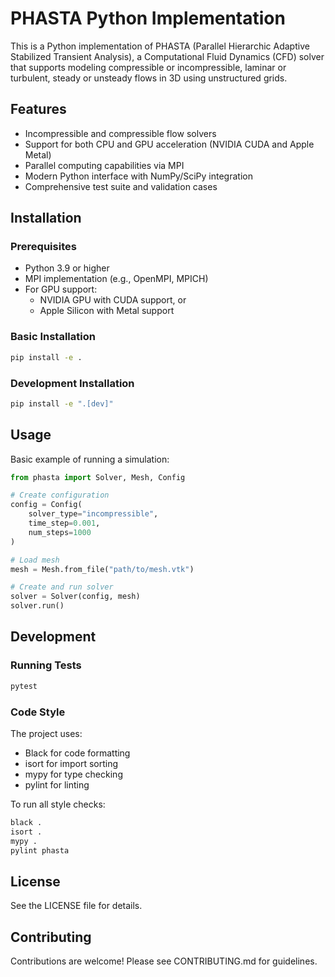 # PHASTA Python Implementation

This is a Python implementation of PHASTA (Parallel Hierarchic Adaptive Stabilized Transient Analysis), a Computational Fluid Dynamics (CFD) solver that supports modeling compressible or incompressible, laminar or turbulent, steady or unsteady flows in 3D using unstructured grids.

## Features

- Incompressible and compressible flow solvers
- Support for both CPU and GPU acceleration (NVIDIA CUDA and Apple Metal)
- Parallel computing capabilities via MPI
- Modern Python interface with NumPy/SciPy integration
- Comprehensive test suite and validation cases

## Installation

### Prerequisites

- Python 3.9 or higher
- MPI implementation (e.g., OpenMPI, MPICH)
- For GPU support:
  - NVIDIA GPU with CUDA support, or
  - Apple Silicon with Metal support

### Basic Installation

```bash
pip install -e .
```

### Development Installation

```bash
pip install -e ".[dev]"
```

## Usage

Basic example of running a simulation:

```python
from phasta import Solver, Mesh, Config

# Create configuration
config = Config(
    solver_type="incompressible",
    time_step=0.001,
    num_steps=1000
)

# Load mesh
mesh = Mesh.from_file("path/to/mesh.vtk")

# Create and run solver
solver = Solver(config, mesh)
solver.run()
```

## Development

### Running Tests

```bash
pytest
```

### Code Style

The project uses:
- Black for code formatting
- isort for import sorting
- mypy for type checking
- pylint for linting

To run all style checks:

```bash
black .
isort .
mypy .
pylint phasta
```

## License

See the LICENSE file for details.

## Contributing

Contributions are welcome! Please see CONTRIBUTING.md for guidelines.
